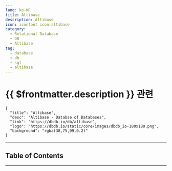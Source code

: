 ```yaml
---
lang: ko-KR
title: Altibase
description: Altibase
icon: iconfont icon-altibase
category:
  - Relational Database
  - DB
  - Altibase
tag:
  - database
  - db
  - sql
  - altibase
---
```


# {{ $frontmatter.description }} 관련

```component VPCard
{
  "title": "Altibase",
  "desc": "Altibase - Databse of Databases",
  "link": "https://dbdb.io/db/altibase",
  "logo": "https://dbdb.io/static/core/images/dbdb_io-180x180.png",
  "background": "rgba(38,75,99,0.2)"
}
```

---

## Table of Contents

<ToCLocal basePath="/data-science/altibase/" />

---

<TagLinks />

